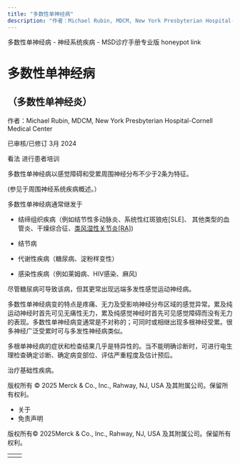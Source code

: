 ```yaml
---
title: "多数性单神经病"
description: "作者：Michael Rubin, MDCM, New York Presbyterian Hospital-Cornell Medical Center"
---
```


﻿多数性单神经病 \- 神经系统疾病 \- MSD诊疗手册专业版 honeypot link

# 多数性单神经病

## （多数性单神经炎）

作者：Michael Rubin, MDCM, New York Presbyterian Hospital-Cornell Medical Center

已审核/已修订 3月 2024

看法 进行患者培训

多数性单神经病以感觉障碍和受累周围神经分布不少于2条为特征。

(参见于周围神经系统疾病概述。）

多数性单神经病通常继发于

- 结缔组织疾病（例如结节性多动脉炎、系统性红斑狼疮\[SLE\]、 其他类型的血管炎、干燥综合征、[类风湿性关节炎\[RA\]](./{EEC7B475-324F-47D4-9750-5464AED5650C}.html))

- 结节病

- 代谢性疾病（糖尿病、淀粉样变性）

- 感染性疾病（例如莱姆病、HIV感染、麻风)


尽管糖尿病可导致该病，但其更常出现远端多发性感觉运动神经病。

多数性单神经病变的特点是疼痛、无力及受影响神经分布区域的感觉异常。累及纯运动神经时首先可见无痛性无力，累及纯感觉神经时首先可见感觉障碍而没有无力的表现。多数性单神经病变通常是不对称的；可同时或相继出现多根神经受累。很多神经广泛受累时可与多发性神经病类似。

多根单神经病的症状和检查结果几乎是特异性的。当不能明确诊断时，可进行电生理检查确定诊断、确定病变部位、评估严重程度及估计预后。

治疗基础性疾病。



版权所有 © 2025
Merck & Co., Inc., Rahway, NJ, USA 及其附属公司。保留所有权利。

- 关于
- 免责声明

版权所有© 2025Merck & Co., Inc., Rahway, NJ, USA 及其附属公司。保留所有权利。

|     |     |
| --- | --- |
|  |  |